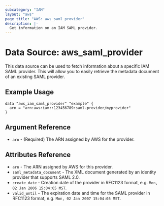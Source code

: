 ```yaml
---
subcategory: "IAM"
layout: "aws"
page_title: "AWS: aws_saml_provider"
description: |-
  Get information on an IAM SAML provider.
---
```


# Data Source: aws_saml_provider

This data source can be used to fetch information about a specific
IAM SAML provider. This will allow you to easily retrieve the metadata
document of an existing SAML provider.

## Example Usage

```hcl
data "aws_iam_saml_provider" "example" {
  arn = "arn:aws:iam::123456789:saml-provider/myprovider"
}
```

## Argument Reference

* `arn` - (Required) The ARN assigned by AWS for the provider.

## Attributes Reference

* `arn` - The ARN assigned by AWS for this provider.
* `saml_metadata_document` - The XML document generated by an identity provider that supports SAML 2.0.
* `create_date` - Creation date of the provider in RFC1123 format, e.g. `Mon, 02 Jan 2006 15:04:05 MST`.
* `valid_until` - The expiration date and time for the SAML provider in RFC1123 format, e.g. `Mon, 02 Jan 2007 15:04:05 MST`.

